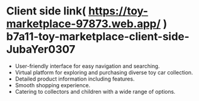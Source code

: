 # Client side link( https://toy-marketplace-97873.web.app/ ) b7a11-toy-marketplace-client-side-JubaYer0307
- User-friendly interface for easy navigation and searching.
- Virtual platform for exploring and purchasing diverse toy car collection.
- Detailed product information including features.
- Smooth shopping experience.
- Catering to collectors and children with a wide range of options.
